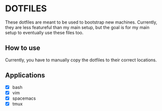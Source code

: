 # DOTFILES
These dotfiles are meant to be used to bootstrap new machines. Currently, they are less featureful than my main setup, but the goal is for my main setup to eventually use these files too.

## How to use
Currently, you have to manually copy the dotfiles to their correct locations.

## Applications
- [x] bash
- [x] vim
- [x] spacemacs
- [x] tmux
